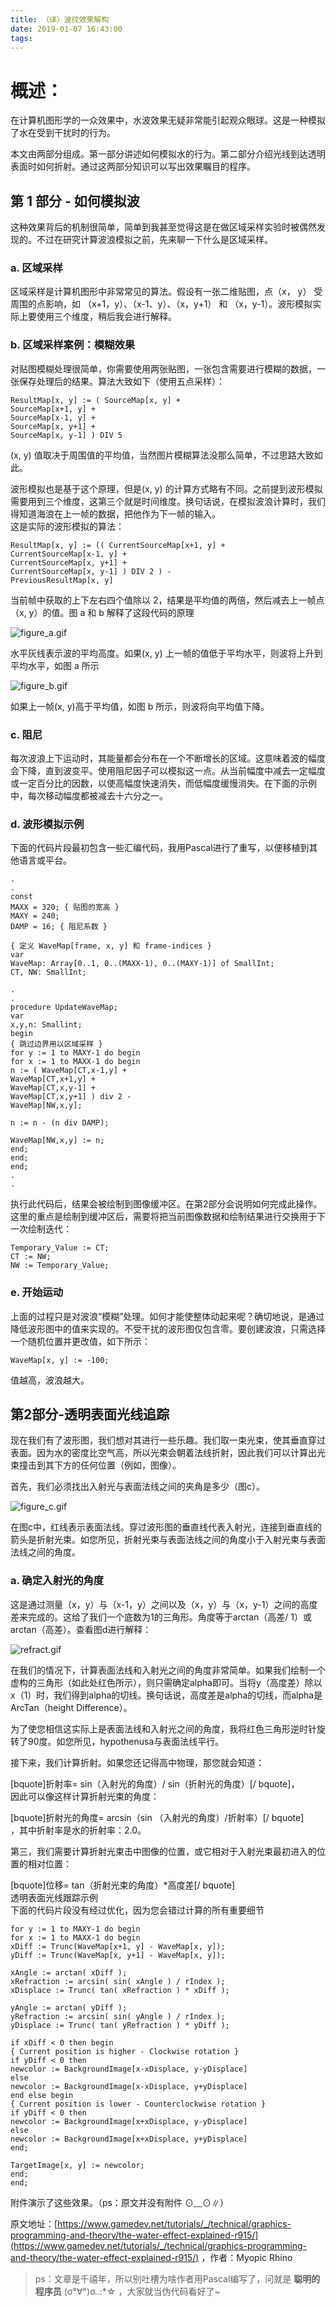 ```yaml
---
title: （译）波纹效果解构
date: 2019-01-07 16:43:00
tags:
---
```


# 概述：

在计算机图形学的一众效果中，水波效果无疑非常能引起观众眼球。这是一种模拟了水在受到干扰时的行为。

本文由两部分组成。第一部分讲述如何模拟水的行为。第二部分介绍光线到达透明表面时如何折射。通过这两部分知识可以写出效果瞩目的程序。
<!-- more -->
## 第 1 部分 - 如何模拟波

这种效果背后的机制很简单，简单到我甚至觉得这是在做区域采样实验时被偶然发现的。不过在研究计算波浪模拟之前，先来聊一下什么是区域采样。

### a. 区域采样

区域采样是计算机图形中非常常见的算法。假设有一张二维贴图，点（x， y） 受周围的点影响，如 （x+1，y）、（x-1、y）、（x，y+1） 和
（x，y-1）。波形模拟实际上要使用三个维度，稍后我会进行解释。

### b. 区域采样案例：模糊效果

对贴图模糊处理很简单，你需要使用两张贴图，一张包含需要进行模糊的数据，一张保存处理后的结果。算法大致如下（使用五点采样）：

```delphi
ResultMap[x, y] := ( SourceMap[x, y] +
SourceMap[x+1, y] +
SourceMap[x-1, y] +
SourceMap[x, y+1] +
SourceMap[x, y-1] ) DIV 5

```

(x, y) 值取决于周围值的平均值，当然图片模糊算法没那么简单，不过思路大致如此。

波形模拟也是基于这个原理，但是(x, y)
的计算方式略有不同。之前提到波形模拟需要用到三个维度，这第三个就是时间维度。换句话说，在模拟波浪计算时，我们得知道海浪在上一帧的数据，把他作为下一帧的输入。  
这是实际的波形模拟的算法：

```delphi
ResultMap[x, y] := (( CurrentSourceMap[x+1, y] +
CurrentSourceMap[x-1, y] +
CurrentSourceMap[x, y+1] +
CurrentSourceMap[x, y-1] ) DIV 2 ) -
PreviousResultMap[x, y]

```

当前帧中获取的上下左右四个值除以 2，结果是平均值的两倍，然后减去上一帧点（x, y）的值。图 a 和 b 解释了这段代码的原理

![figure_a.gif](https://oscimg.oschina.net/oscnet/up-b676acff2f53bcf4ef2ae38df171395a1e9.gif)

水平灰线表示波的平均高度。如果(x, y) 上一帧的值低于平均水平，则波将上升到平均水平，如图 a 所示

![figure_b.gif](https://oscimg.oschina.net/oscnet/up-a7c2b3834ecb798738bc1d849ac569f51fb.gif)

如果上一帧(x, y)高于平均值，如图 b 所示，则波将向平均值下降。

### c. 阻尼

每次波浪上下运动时，其能量都会分布在一个不断增长的区域。这意味着波的幅度会下降，直到波变平。使用阻尼因子可以模拟这一点。从当前幅度中减去一定幅度或一定百分比的因数，以使高幅度快速消失，而低幅度缓慢消失。在下面的示例中，每次移动幅度都被减去十六分之一。

### d. 波形模拟示例

下面的代码片段最初包含一些汇编代码，我用Pascal进行了重写，以便移植到其他语言或平台。

```delphi
.
.
const
MAXX = 320; { 贴图的宽高 }
MAXY = 240;
DAMP = 16; { 阻尼系数 }

{ 定义 WaveMap[frame, x, y] 和 frame-indices }
var
WaveMap: Array[0..1, 0..(MAXX-1), 0..(MAXY-1)] of SmallInt;
CT, NW: SmallInt;

.
.
procedure UpdateWaveMap;
var
x,y,n: Smallint;
begin
{ 跳过边界用以区域采样 }
for y := 1 to MAXY-1 do begin
for x := 1 to MAXX-1 do begin
n := ( WaveMap[CT,x-1,y] +
WaveMap[CT,x+1,y] +
WaveMap[CT,x,y-1] +
WaveMap[CT,x,y+1] ) div 2 -
WaveMap[NW,x,y];

n := n - (n div DAMP);

WaveMap[NW,x,y] := n;
end;
end;
end;
.
.

```

执行此代码后，结果会被绘制到图像缓冲区。在第2部分会说明如何完成此操作。这里的重点是绘制到缓冲区后，需要将把当前图像数据和绘制结果进行交换用于下一次绘制迭代：

```delphi
Temporary_Value := CT;
CT := NW;
NW := Temporary_Value;

```

### e. 开始运动

上面的过程只是对波浪“模糊”处理。如何才能使整体动起来呢？确切地说，是通过降低波形图中的值来实现的。不受干扰的波形图仅包含零。要创建波浪，只需选择一个随机位置并更改值，如下所示：

```delphi
WaveMap[x, y] := -100;

```

值越高，波浪越大。

## 第2部分-透明表面光线追踪

现在我们有了波形图，我们想对其进行一些乐趣。我们取一束光束，使其垂直穿过表面。因为水的密度比空气高，所以光束会朝着法线折射，因此我们可以计算出光束撞击到其下方的任何位置（例如，图像）。

首先，我们必须找出入射光与表面法线之间的夹角是多少（图c）。

![figure_c.gif](https://oscimg.oschina.net/oscnet/up-06e6eb7453c53cc9be7409981c8c7c79d02.gif)

在图c中，红线表示表面法线。穿过波形图的垂直线代表入射光，连接到垂直线的箭头是折射光束。如您所见，折射光束与表面法线之间的角度小于入射光束与表面法线之间的角度。

### a. 确定入射光的角度

这是通过测量（x，y）与（x-1，y）之间以及（x，y）与（x，y-1）之间的高度差来完成的。这给了我们一个底数为1的三角形。角度等于arctan（高差/
1）或arctan（高差）。查看图d进行解释：

![refract.gif](https://oscimg.oschina.net/oscnet/up-70ba9de8c39226cbb677fefc079038ab5e5.gif)

在我们的情况下，计算表面法线和入射光之间的角度非常简单。如果我们绘制一个虚构的三角形（如此处红色所示），则只需确定alpha即可。当将y（高度差）除以x（1）时，我们得到alpha的切线。换句话说，高度差是alpha的切线，而alpha是ArcTan（height
Difference）。

为了使您相信这实际上是表面法线和入射光之间的角度，我将红色三角形逆时针旋转了90度。如您所见，hypothenusa与表面法线平行。

接下来，我们计算折射。如果您还记得高中物理，那您就会知道：

\[bquote\]折射率= sin（入射光的角度）/ sin（折射光的角度）\[/ bquote\]，  
因此可以像这样计算折射光束的角度：

\[bquote\]折射光的角度= arcsin（sin （入射光的角度）/折射率）\[/ bquote\]  
，其中折射率是水的折射率：2.0。

第三，我们需要计算折射光束击中图像的位置，或它相对于入射光束最初进入的位置的相对位置：

\[bquote\]位移= tan（折射光束的角度）*高度差\[/ bquote\]  
透明表面光线跟踪示例  
下面的代码片段没有经过优化，因为您会错过计算的所有重要细节

```delphi
for y := 1 to MAXY-1 do begin
for x := 1 to MAXX-1 do begin
xDiff := Trunc(WaveMap[x+1, y] - WaveMap[x, y]);
yDiff := Trunc(WaveMap[x, y+1] - WaveMap[x, y]);

xAngle := arctan( xDiff );
xRefraction := arcsin( sin( xAngle ) / rIndex );
xDisplace := Trunc( tan( xRefraction ) * xDiff );

yAngle := arctan( yDiff );
yRefraction := arcsin( sin( yAngle ) / rIndex );
yDisplace := Trunc( tan( yRefraction ) * yDiff );

if xDiff < 0 then begin
{ Current position is higher - Clockwise rotation }
if yDiff < 0 then
newcolor := BackgroundImage[x-xDisplace, y-yDisplace]
else
newcolor := BackgroundImage[x-xDisplace, y+yDisplace]
end else begin
{ Current position is lower - Counterclockwise rotation }
if yDiff < 0 then
newcolor := BackgroundImage[x+xDisplace, y-yDisplace]
else
newcolor := BackgroundImage[x+xDisplace, y+yDisplace]
end;

TargetImage[x, y] := newcolor;
end;
end;

```

附件演示了这些效果。（ps：原文并没有附件 ⊙﹏⊙∥）

>
原文地址：[https://www.gamedev.net/tutorials/_/technical/graphics-programming-and-theory/the-water-effect-explained-r915/](https://www.gamedev.net/tutorials/_/technical/graphics-programming-and-theory/the-water-effect-explained-r915/)
，作者：Myopic Rhino
>
> ps：文章是千禧年，所以别吐槽为啥作者用Pascal编写了，问就是 **聪明的程序员** (σ°∀°)σ..:*☆ ，大家就当伪代码看好了~